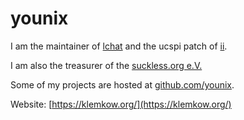 younix
======

I am the maintainer of [lchat](//git.suckless.org/lchat/) and
the ucspi patch of [ii](//tools.suckless.org/ii/patches/ucspi/).

I am also the treasurer of the [suckless.org e.V.](//ev.suckless.org/)

Some of my projects are hosted at [github.com/younix](https://github.com/younix).

Website: [https://klemkow.org/](https://klemkow.org/)
